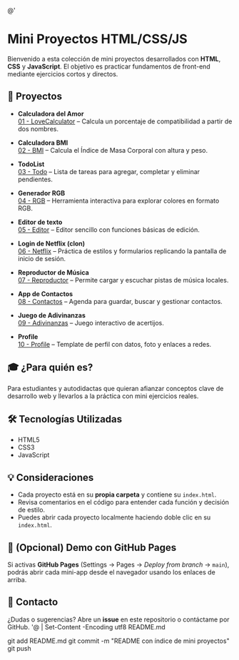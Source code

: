 @'
# Mini Proyectos HTML/CSS/JS

Bienvenido a esta colección de mini proyectos desarrollados con **HTML**, **CSS** y **JavaScript**. El objetivo es practicar fundamentos de front-end mediante ejercicios cortos y directos.

## 🌟 Proyectos
- **Calculadora del Amor**  
  [01 - LoveCalculator](01%20-%20LoveCalculator/) – Calcula un porcentaje de compatibilidad a partir de dos nombres.

- **Calculadora BMI**  
  [02 - BMI](02%20-%20BMI/) – Calcula el Índice de Masa Corporal con altura y peso.

- **TodoList**  
  [03 - Todo](03-Todo/) – Lista de tareas para agregar, completar y eliminar pendientes.

- **Generador RGB**  
  [04 - RGB](04-RGB/) – Herramienta interactiva para explorar colores en formato RGB.

- **Editor de texto**  
  [05 - Editor](05-Editor/) – Editor sencillo con funciones básicas de edición.

- **Login de Netflix (clon)**  
  [06 - Netflix](06-Netflix/) – Práctica de estilos y formularios replicando la pantalla de inicio de sesión.

- **Reproductor de Música**  
  [07 - Reproductor](07-Reproductor/) – Permite cargar y escuchar pistas de música locales.

- **App de Contactos**  
  [08 - Contactos](08-Contactos/) – Agenda para guardar, buscar y gestionar contactos.

- **Juego de Adivinanzas**  
  [09 - Adivinanzas](09-Adivinanzas/) – Juego interactivo de acertijos.

- **Profile**  
  [10 - Profile](10-Profile/) – Template de perfil con datos, foto y enlaces a redes.

## 🎓 ¿Para quién es?
Para estudiantes y autodidactas que quieran afianzar conceptos clave de desarrollo web y llevarlos a la práctica con mini ejercicios reales.

## 🛠 Tecnologías Utilizadas
- HTML5  
- CSS3  
- JavaScript

## 💡 Consideraciones
- Cada proyecto está en su **propia carpeta** y contiene su `index.html`.  
- Revisa comentarios en el código para entender cada función y decisión de estilo.  
- Puedes abrir cada proyecto localmente haciendo doble clic en su `index.html`.

## 🚀 (Opcional) Demo con GitHub Pages
Si activas **GitHub Pages** (Settings → Pages → *Deploy from branch* → `main`), podrás abrir cada mini-app desde el navegador usando los enlaces de arriba.

## 📣 Contacto
¿Dudas o sugerencias? Abre un **issue** en este repositorio o contáctame por GitHub.
'@ | Set-Content -Encoding utf8 README.md

git add README.md
git commit -m "README con índice de mini proyectos"
git push
